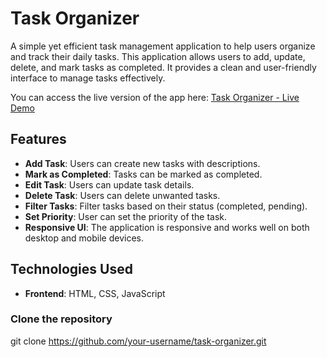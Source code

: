 # Task Organizer

A simple yet efficient task management application to help users organize and track their daily tasks. This application allows users to add, update, delete, and mark tasks as completed. It provides a clean and user-friendly interface to manage tasks effectively.

You can access the live version of the app here: [Task Organizer - Live Demo]([http://your-deployed-link.com](https://task-organizer-kappa.vercel.app/))


## Features

- **Add Task**: Users can create new tasks with descriptions.
- **Mark as Completed**: Tasks can be marked as completed.
- **Edit Task**: Users can update task details.
- **Delete Task**: Users can delete unwanted tasks.
- **Filter Tasks**: Filter tasks based on their status (completed, pending).
- **Set Priority**: User can set the priority of the task.
- **Responsive UI**: The application is responsive and works well on both desktop and mobile devices.

## Technologies Used

- **Frontend**: HTML, CSS, JavaScript

### Clone the repository
git clone https://github.com/your-username/task-organizer.git

